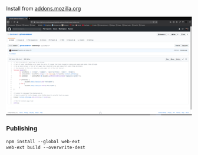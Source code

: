 Install from [addons.mozilla.org](https://addons.mozilla.org/en-GB/firefox/addon/github-widener/)

![](./screenshot.png)


### Publishing
```
npm install --global web-ext
web-ext build --overwrite-dest
```

